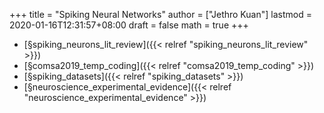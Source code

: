 +++
title = "Spiking Neural Networks"
author = ["Jethro Kuan"]
lastmod = 2020-01-16T12:31:57+08:00
draft = false
math = true
+++

-   [§spiking\_neurons\_lit\_review]({{< relref "spiking_neurons_lit_review" >}})
-   [§comsa2019\_temp\_coding]({{< relref "comsa2019_temp_coding" >}})
-   [§spiking\_datasets]({{< relref "spiking_datasets" >}})
-   [§neuroscience\_experimental\_evidence]({{< relref "neuroscience_experimental_evidence" >}})

